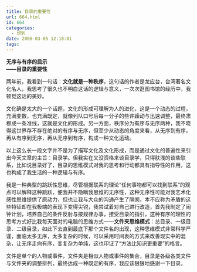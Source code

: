 ```yaml
---
title: 目录的重要性
url: 664.html
id: 664
categories:
  - 想到
date: 2008-03-05 12:18:01
tags:
---
```


**无序与有序的启示  
——目录的重要性**

  
两年前，我看到一句话：**文化就是一种秩序**。这句话的作者是龙应台，台湾著名文化名人，我思考了很久也不明白这话的逻辑与意义，一次次逛图书馆的经历中，我顿觉这话的美妙。  
  
文化确是太大的一个话题，文化的形成可理解为人的进化，这是一个动态的过程，充满变数，也充满既定，就像列队口号后每一分子的些许躁动与迅速调整，最终肃穆成一条准线，这就是文化的形成。另一方面，秩序分为有序与无序两种，我不晓得这世界存不存在绝对的有序与无序，但至少从动态的角度来看，从无序到有序，再从有序到无序，再从无序到有序，构成一种文化运动。  
  
以上这么长一段文字并不是为了描写文化及文化形成，而是通过文化的普遍性来引出今天文章的主旨：目录学。但我实在又没资格来谈目录学，只得肤浅的谈些联系，比如说目录好了，目录的思维模式对我的思考和行动都具有指导性的作用，这也构成了我生活的一种逻辑与有序。  
  
我是一种典型的跳跃性思维，尽管根据联系的理论“任何事物都可以找到联系”的观点可以解释这种跳跃，便我并不隐瞒我思维的无序性，这种无序性可能对我艺术化感性思维提供了原动力，但也让我与大众的沟通产生了隔阂，本不应称为矛盾的这些特征却在我极端的表现下变得尖锐，我尝试着对自己进行改造，首先我制定了闹钟计划，培养自己的条件反射与按规律办事，接受目录的指引，这种有序的理性的思考方式好比我每天面对的电脑的思维方式——**文件夹思维模式**：总目录、一级目录、二级目录，如此下去直到最底下那个文件名的出现，这种思维模式非常科学严谨，面临太多无序，太多复杂的时候，可以采用时间表的方式来改善现实中的混杂，让无序走向有序，变复杂为单纯，这也印证了“方法比知识更重要”的格言。  
  
文件是单个的人物或事件，文件夹是相似人物或事件的集合，目录是各级各类文件与文件夹的调整排列，最终达成一种既定的有序，我应该狠狠地感谢一下目录。